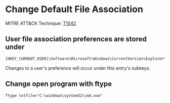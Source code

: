 # Change Default File Association

MITRE ATT&CK Technique: [T1042](https://attack.mitre.org/wiki/Technique/T1042)

## User file association preferences are stored under

    [HKEY_CURRENT_USER]\Software\Microsoft\Windows\CurrentVersion\Explorer\FileExts

Changes to a user's preference will occur under this entry's subkeys.

## Change open program with ftype

    ftype txtfile="C:\windows\system32\cmd.exe"
